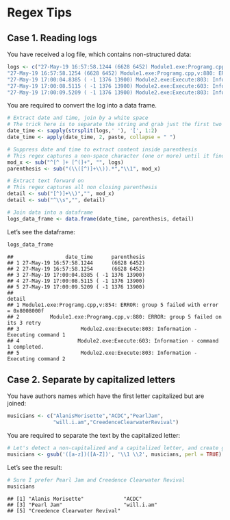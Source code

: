 Regex Tips
================

## Case 1. Reading logs

You have received a log file, which contains non-structured data:

``` r
logs <- c("27-May-19 16:57:58.1244 (6628 6452) Module1.exe:Programg.cpp,v:854: ERROR: group 5 failed with error = 0x8008000f",
"27-May-19 16:57:58.1254 (6628 6452) Module1.exe:Programg.cpp,v:880: ERROR: group 5 failed on its 3 retry", 
"27-May-19 17:00:04.8385 ( -1 1376 13900) Module2.exe:Execute:803: Information - Executing command 1", 
"27-May-19 17:00:08.5115 ( -1 1376 13900) Module2.exe:Execute:603: Information - command 1 completed.", 
"27-May-19 17:00:09.5209 ( -1 1376 13900) Module2.exe:Execute:803: Information - Executing command 2")
```

You are required to convert the log into a data frame.

``` r
# Extract date and time, join by a white space
# The trick here is to separate the string and grab just the first two substrings
date_time <- sapply(strsplit(logs,' '), '[', 1:2)
date_time <- apply(date_time, 2, paste, collapse = " ")

# Suppress date and time to extract content inside parenthesis
# This regex captures a non-space character (one or more) until it finds a parenthesis
mod_x <- sub("^[^ ]+ [^(]+", "", logs) 
parenthesis <- sub("(\\([^)]+\\)).*","\\1", mod_x)

# Extract text forward on
# This regex captures all non closing parenthesis 
detail <- sub("[^)]+\\)","", mod_x)
detail <- sub("^\\s","", detail)

# Join data into a dataframe
logs_data_frame <- data.frame(date_time, parenthesis, detail)
```

Let’s see the dataframe:

``` r
logs_data_frame
```

    ##                 date_time      parenthesis
    ## 1 27-May-19 16:57:58.1244      (6628 6452)
    ## 2 27-May-19 16:57:58.1254      (6628 6452)
    ## 3 27-May-19 17:00:04.8385 ( -1 1376 13900)
    ## 4 27-May-19 17:00:08.5115 ( -1 1376 13900)
    ## 5 27-May-19 17:00:09.5209 ( -1 1376 13900)
    ##                                                                          detail
    ## 1 Module1.exe:Programg.cpp,v:854: ERROR: group 5 failed with error = 0x8008000f
    ## 2          Module1.exe:Programg.cpp,v:880: ERROR: group 5 failed on its 3 retry
    ## 3                    Module2.exe:Execute:803: Information - Executing command 1
    ## 4                   Module2.exe:Execute:603: Information - command 1 completed.
    ## 5                    Module2.exe:Execute:803: Information - Executing command 2

## Case 2. Separate by capitalized letters

You have authors names which have the first letter capitalized but are
joined:

``` r
musicians <- c("AlanisMorisette","ACDC","PearlJam",
               "will.i.am","CreedenceClearwaterRevival")
```

You are required to separate the text by the capitalized letter:

``` r
# Let's detect a non-capitalized and a capitalized letter, and create groups 
musicians <- gsub('([a-z])([A-Z])', '\\1 \\2', musicians, perl = TRUE)
```

Let’s see the result:

``` r
# Sure I prefer Pearl Jam and Creedence Clearwater Revival
musicians
```

    ## [1] "Alanis Morisette"             "ACDC"                        
    ## [3] "Pearl Jam"                    "will.i.am"                   
    ## [5] "Creedence Clearwater Revival"

